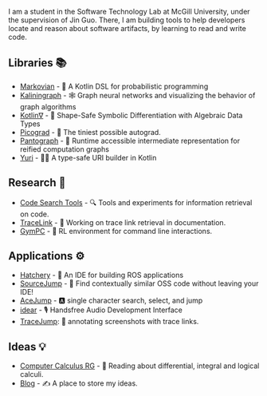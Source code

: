 I am a student in the Software Technology Lab at McGill University, under the supervision of Jin Guo. There, I am building tools to help developers locate and reason about software artifacts, by learning to read and write code.

## Libraries :books:

- [Markovian](https://github.com/breandan/markovian) - :game_die: A Kotlin DSL for probabilistic programming
- [Kaliningraph](https://github.com/breandan/kaliningraph) - :spider_web: Graph neural networks and visualizing the behavior of graph algorithms
- [Kotlin∇](https://github.com/breandan/kotlingrad) - 🧩 Shape-Safe Symbolic Differentiation with Algebraic Data Types
- [Picograd](https://github.com/breandan/picograd) - :bug: The tiniest possible autograd.
- [Pantograph](https://github.com/breandan/pantograph) - :triangular_ruler: Runtime accessible intermediate representation for reified computation graphs
- [Yuri](https://github.com/breandan/yuri) - :man_astronaut: A type-safe URI builder in Kotlin

## Research :microscope:

- [Code Search Tools](https://github.com/breandan/gym-fs) - :mag: Tools and experiments for information retrieval on code.
- [TraceLink](https://github.com/breandan/tracelink/blob/master/latex/comp762/sample-authordraft.pdf) - :link: Working on trace link retrieval in documentation.
- [GymPC](https://github.com/breandan/gym-pc) - :shell: RL environment for command line interactions.

## Applications :gear:

- [Hatchery](https://github.com/duckietown/hatchery) - :hatching_chick: An IDE for building ROS applications
- [SourceJump](https://github.com/acejump/SourceJump) - :card_index: Find contextually similar OSS code without leaving your IDE!
- [AceJump](https://github.com/acejump/AceJump) - :a: single character search, select, and jump
- [idear](https://github.com/breandan/idear) - :studio_microphone: Handsfree Audio Development Interface
- [TraceJump](https://github.com/acejump/tracejump): :camera_flash: annotating screenshots with trace links.

## Ideas :bulb:

- [Computer Calculus RG](https://github.com/compcalc/compcalc.github.io) - 🧮 Reading about differential, integral and logical calculi.
- [Blog](https://github.com/breandan/breandan.github.io) - :writing_hand: A place to store my ideas.